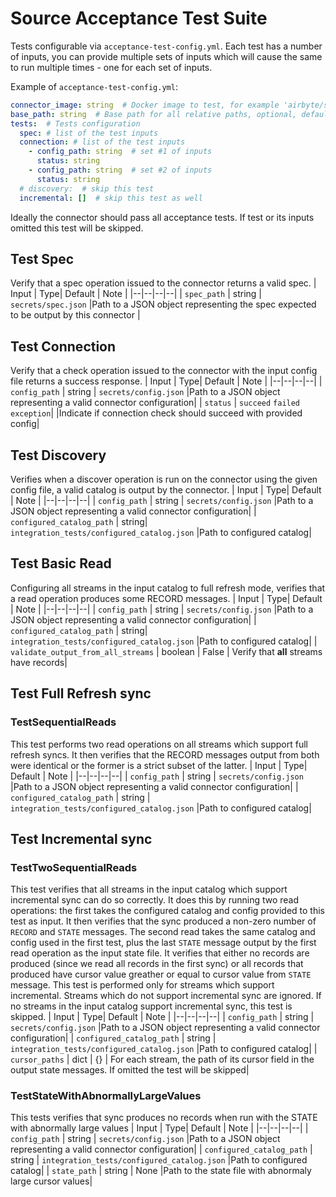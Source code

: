 # Source Acceptance Test Suite

Tests configurable via `acceptance-test-config.yml`. Each test has a number of inputs, 
you can provide multiple sets of inputs which will cause the same to run multiple times - one for each set of inputs.

Example of `acceptance-test-config.yml`:
```yaml
connector_image: string  # Docker image to test, for example 'airbyte/source-hubspot:0.1.0'
base_path: string  # Base path for all relative paths, optional, default - ./
tests:  # Tests configuration 
  spec: # list of the test inputs
  connection: # list of the test inputs
    - config_path: string  # set #1 of inputs
      status: string
    - config_path: string  # set #2 of inputs
      status: string
  # discovery:  # skip this test
  incremental: []  # skip this test as well
```
Ideally the connector should pass all acceptance tests. If test or its inputs omitted this test will be skipped. 
 
## Test Spec
Verify that a spec operation issued to the connector returns a valid spec.
| Input |  Type| Default | Note |
|--|--|--|--|
| `spec_path` | string | `secrets/spec.json` |Path to a JSON object representing the spec expected to be output by this connector |

## Test Connection
Verify that a check operation issued to the connector with the input config file returns a success response.
| Input |  Type| Default | Note |
|--|--|--|--|
| `config_path` | string | `secrets/config.json` |Path to a JSON object representing a valid connector configuration|
| `status` | `succeed` `failed` `exception`| |Indicate if connection check should succeed with provided config|

## Test Discovery

Verifies when a discover operation is run on the connector using the given config file, a valid catalog is output by the connector.
| Input |  Type| Default | Note |
|--|--|--|--|
| `config_path` | string | `secrets/config.json` |Path to a JSON object representing a valid connector configuration|
| `configured_catalog_path` | string| `integration_tests/configured_catalog.json` |Path to configured catalog|

## Test Basic Read

Configuring all streams in the input catalog to full refresh mode, verifies that a read operation produces some RECORD messages.
| Input |  Type| Default | Note |
|--|--|--|--|
| `config_path` | string | `secrets/config.json` |Path to a JSON object representing a valid connector configuration|
| `configured_catalog_path` | string| `integration_tests/configured_catalog.json` |Path to configured catalog|
| `validate_output_from_all_streams` | boolean | False | Verify that **all** streams have records|

## Test Full Refresh sync
### TestSequentialReads

This test performs two read operations on all streams which support full refresh syncs. It then verifies that the RECORD messages output from both were identical or the former is a strict subset of the latter.
| Input |  Type| Default | Note |
|--|--|--|--|
| `config_path` | string | `secrets/config.json` |Path to a JSON object representing a valid connector configuration|
| `configured_catalog_path` | string | `integration_tests/configured_catalog.json` |Path to configured catalog|

## Test Incremental sync
### TestTwoSequentialReads
This test verifies that all streams in the input catalog which support incremental sync can do so correctly. It does this by running two read operations: the first takes the configured catalog and config provided to this test as input. It then verifies that the sync produced a non-zero number of `RECORD` and `STATE` messages. The second read takes the same catalog and config used in the first test, plus the last `STATE` message output by the first read operation as the input state file. It verifies that either no records are produced \(since we read all records in the first sync\) or all records that produced have cursor value greather or equal to cursor value from `STATE` message. This test is performed only for streams which support incremental. Streams which do not support incremental sync are ignored. If no streams in the input catalog support incremental sync, this test is skipped.
| Input |  Type| Default | Note |
|--|--|--|--|
| `config_path` | string | `secrets/config.json` |Path to a JSON object representing a valid connector configuration|
| `configured_catalog_path` | string | `integration_tests/configured_catalog.json` |Path to configured catalog|
| `cursor_paths` | dict | {} | For each stream, the path of its cursor field in the output state messages. If omitted the test will be skipped|

### TestStateWithAbnormallyLargeValues

This tests verifies that sync produces no records when run with the STATE with abnormally large values
| Input |  Type| Default | Note |
|--|--|--|--|
| `config_path` | string | `secrets/config.json` |Path to a JSON object representing a valid connector configuration|
| `configured_catalog_path` | string | `integration_tests/configured_catalog.json` |Path to configured catalog|
| `state_path` | string | None |Path to the state file with abnormaly large cursor values|
